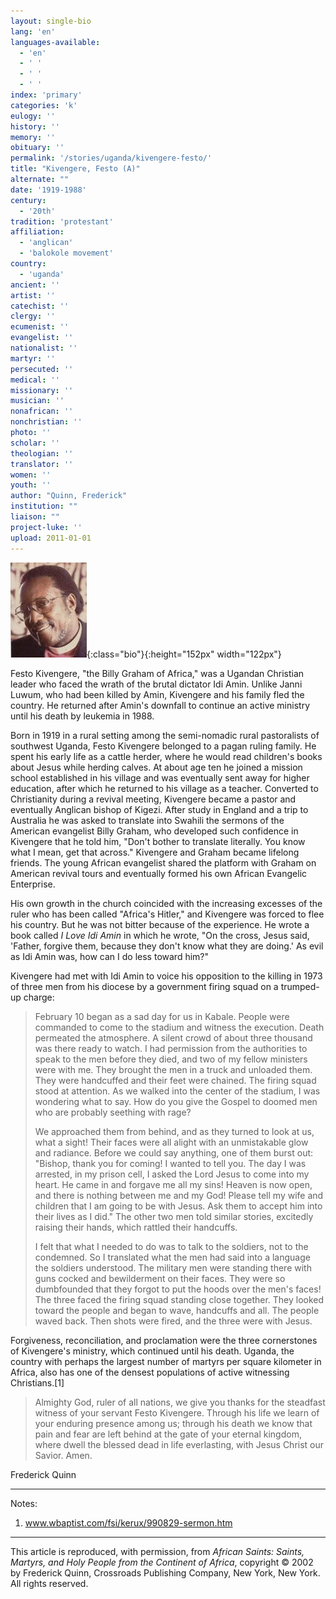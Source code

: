 ```yaml
---
layout: single-bio
lang: 'en'
languages-available:
  - 'en'
  - ' '
  - ' '
  - ' '
index: 'primary'
categories: 'k'
eulogy: ''
history: ''
memory: ''
obituary: ''
permalink: '/stories/uganda/kivengere-festo/'
title: "Kivengere, Festo (A)"
alternate: ""
date: '1919-1988'
century:
  - '20th'
tradition: 'protestant'
affiliation:
  - 'anglican'
  - 'balokole movement'
country:
  - 'uganda'
ancient: ''
artist: ''
catechist: ''
clergy: ''
ecumenist: ''
evangelist: ''
nationalist: ''
martyr: ''
persecuted: ''
medical: ''
missionary: ''
musician: ''
nonafrican: ''
nonchristian: ''
photo: ''
scholar: ''
theologian: ''
translator: ''
women: ''
youth: ''
author: "Quinn, Frederick"
institution: ""
liaison: ""
project-luke: ''
upload: 2011-01-01
---
```


![Festo Kivengere](/images/bio-pics/uganda/kivengere-festo/kivengere.jpg){:class="bio"}{:height="152px" width="122px"}

Festo Kivengere, "the Billy Graham of Africa," was a Ugandan Christian leader who faced the wrath of the brutal dictator Idi Amin. Unlike Janni Luwum, who had been killed by Amin, Kivengere and his family fled the country. He returned after Amin's downfall to continue an active ministry until his death by leukemia in 1988.

Born in 1919 in a rural setting among the semi-nomadic rural pastoralists of southwest Uganda, Festo Kivengere belonged to a pagan ruling family. He spent his early life as a cattle herder, where he would read children's books about Jesus while herding calves. At about age ten he joined a mission school established in his village and was eventually sent away for higher education, after which he returned to his village as a teacher. Converted to Christianity during a revival meeting, Kivengere became a pastor and eventually Anglican bishop of Kigezi. After study in England and a trip to Australia he was asked to translate into Swahili the sermons of the American evangelist Billy Graham, who developed such confidence in Kivengere that he told him, "Don't bother to translate literally. You know what I mean, get that across." Kivengere and Graham became lifelong friends. The young African evangelist shared the platform with Graham on American revival tours and eventually formed his own African Evangelic Enterprise.

His own growth in the church coincided with the increasing excesses of the ruler who has been called "Africa's Hitler," and Kivengere was forced to flee his country. But he was not bitter because of the experience. He wrote a book called *I Love Idi Amin* in which he wrote, "On the cross, Jesus said, 'Father, forgive them, because they don't know what they are doing.' As evil as Idi Amin was, how can I do less toward him?"

Kivengere had met with Idi Amin to voice his opposition to the killing in 1973 of three men from his diocese by a government firing squad on a trumped-up charge:

> February 10 began as a sad day for us in Kabale. People were commanded to come to the stadium and witness the execution. Death permeated the atmosphere. A silent crowd of about three thousand was there ready to watch. I had permission from the authorities to speak to the men before they died, and two of my fellow ministers were with me. They brought the men in a truck and unloaded them. They were handcuffed and their feet were chained. The firing squad stood at attention. As we walked into the center of the stadium, I was wondering what to say. How do you give the Gospel to doomed men who are probably seething with rage?
> 
> We approached them from behind, and as they turned to look at us, what a sight! Their faces were all alight with an unmistakable glow and radiance. Before we could say anything, one of them burst out: "Bishop, thank you for coming! I wanted to tell you. The day I was arrested, in my prison cell, I asked the Lord Jesus to come into my heart. He came in and forgave me all my sins! Heaven is now open, and there is nothing between me and my God! Please tell my wife and children that I am going to be with Jesus. Ask them to accept him into their lives as I did." The other two men told similar stories, excitedly raising their hands, which rattled their handcuffs.
> 
> I felt that what I needed to do was to talk to the soldiers, not to the condemned. So I translated what the men had said into a language the soldiers understood. The military men were standing there with guns cocked and bewilderment on their faces. They were so dumbfounded that they forgot to put the hoods over the men's faces! The three faced the firing squad standing close together. They looked toward the people and began to wave, handcuffs and all. The people waved back. Then shots were fired, and the three were with Jesus.
> 

Forgiveness, reconciliation, and proclamation were the three cornerstones of Kivengere's ministry, which continued until his death. Uganda, the country with perhaps the largest number of martyrs per square kilometer in Africa, also has one of the densest populations of active witnessing Christians.[1]

> Almighty God, ruler of all nations, we give you thanks for the steadfast witness of your servant Festo Kivengere. Through his life we learn of your enduring presence among us; through his death we know that pain and fear are left behind at the gate of your eternal kingdom, where dwell the blessed dead in life everlasting, with Jesus Christ our Savior. Amen.
> 

Frederick Quinn

---

Notes:

1. www.wbaptist.com/fsi/kerux/990829-sermon.htm

---

This article is reproduced, with permission, from *African Saints: Saints, Martyrs, and Holy People from the Continent of Africa*, copyright &copy; 2002 by Frederick Quinn, Crossroads Publishing Company, New York, New York.  All rights reserved.